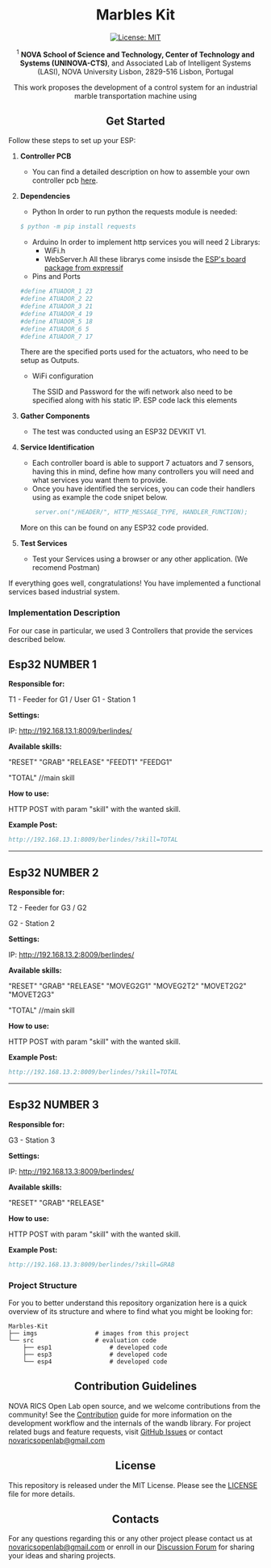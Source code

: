 <div  align="center"> 

# Marbles Kit
[![License: MIT](https://img.shields.io/badge/License-MIT-red.svg)](https://opensource.org/licenses/MIT)

<sup>1</sup> **NOVA School of Science and Technology, Center of Technology and Systems (UNINOVA-CTS)**,
and Associated Lab of Intelligent Systems (LASI), NOVA University
Lisbon, 2829-516 Lisbon, Portugal

This work proposes the development of a control system for an industrial marble transportation machine using 
</div>

## <div align="center">Get Started</div>
Follow these steps to set up your ESP:

1. **Controller PCB**
   - You can find a detailed description on how to assemble your own controller pcb [here](https://github.com/NOVA-RICS-Open-Lab/open-modular-controller).

2. **Dependencies**
   - Python
     In order to run python the requests module is needed:
    ```bibtex
    $ python -m pip install requests
    ```
   - Arduino
     In order to implement http services you will need 2 Librarys:
        - WiFi.h
        - WebServer.h
     All these librarys come insisde the [ESP's board package from expressif](https://github.com/espressif/arduino-esp32)
   - Pins and Ports
   ```bibtex
   #define ATUADOR_1 23
   #define ATUADOR_2 22
   #define ATUADOR_3 21
   #define ATUADOR_4 19
   #define ATUADOR_5 18
   #define ATUADOR_6 5
   #define ATUADOR_7 17
   ```
   There are the specified ports used for the actuators, who need to be setup as Outputs.
   - WiFi configuration
  
      The SSID and Password for the wifi network also need to be specified along with his static IP. ESP code lack this elements

3. **Gather Components**
   - The test was conducted using an ESP32 DEVKIT V1.

4. **Service Identification**
   - Each controller board is able to support 7 actuators and 7 sensors, having this in mind, define how many controllers you will need and what services you want them to provide.
   - Once you have identified the services, you can code their handlers using as example the code snipet below.

    ```bibtex
        server.on("/HEADER/", HTTP_MESSAGE_TYPE, HANDLER_FUNCTION);
    ```
   
      More on this can be found on any ESP32 code provided.


5. **Test Services**
   - Test your Services using a browser or any other application. (We recomend Postman)

If everything goes well, congratulations! You have implemented a functional services based industrial system.

### Implementation Description
For our case in particular, we used 3 Controllers that provide the services described below.

## Esp32 NUMBER 1

**Responsible for:**

T1 - Feeder for G1 / User
G1 - Station 1

**Settings:**

IP: http://192.168.13.1:8009/berlindes/

**Available skills:**

"RESET" "GRAB" "RELEASE" "FEEDT1" "FEEDG1"

"TOTAL" //main skill

**How to use:**

HTTP POST with param "skill" with the wanted skill. 

**Example Post:** 
```bibtex
http://192.168.13.1:8009/berlindes/?skill=TOTAL
```

*************
## Esp32 NUMBER 2

**Responsible for:**

T2 - Feeder for G3 / G2

G2 - Station 2

**Settings:**

IP: http://192.168.13.2:8009/berlindes/

**Available skills:**

"RESET" "GRAB" "RELEASE" "MOVEG2G1" "MOVEG2T2" "MOVET2G2" "MOVET2G3"  

"TOTAL" //main skill

**How to use:**

HTTP POST with param "skill" with the wanted skill. 

**Example Post:**
```bibtex
http://192.168.13.2:8009/berlindes/?skill=TOTAL
```

*************
## Esp32 NUMBER 3

**Responsible for:**

G3 - Station 3

**Settings:**

IP: http://192.168.13.3:8009/berlindes/

**Available skills:**

"RESET"
"GRAB"
"RELEASE"

**How to use:**

HTTP POST with param "skill" with the wanted skill. 

**Example Post:** 
```bibtex
http://192.168.13.3:8009/berlindes/?skill=GRAB
```

### Project Structure
For you to better understand this repository organization here is a quick overview of its structure and where to find what you might be looking for:
```
Marbles-Kit
├── imgs                # images from this project
└── src                 # evaluation code
    ├── esp1                # developed code
    ├── esp3                # developed code
    └── esp4                # developed code
```
## <div align="center">Contribution Guidelines</div>
NOVA RICS Open Lab open source, and we welcome contributions from the community! See the [Contribution](CONTRIBUTING.md) guide for more information on the development workflow and the internals of the wandb library. For project related bugs and feature requests, visit [GitHub Issues](https://github.com/NOVA-RICS-Open-Lab/open-modular-controller/issues) or contact novaricsopenlab@gmail.com

## <div align="center">License</div>
This repository is released under the MIT License. Please see the [LICENSE](LICENSE) file for more details.

## <div align="center">Contacts</div>
For any questions regarding this or any other project please contact us at novaricsopenlab@gmail.com or enroll in our [Discussion Forum](https://github.com/NOVA-RICS-Open-Lab/open-modular-controller/discussions) for sharing your ideas and sharing projects.
